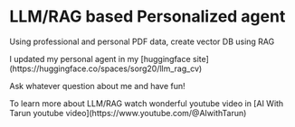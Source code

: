 <h1>LLM/RAG based Personalized agent</h1> 
<p>Using professional and personal PDF data, create vector DB using RAG</p>


<p> I updated my personal agent in my [huggingface site](https://huggingface.co/spaces/sorg20/llm_rag_cv)</p>
Ask whatever question about me and have fun! 

<p> To learn more about LLM/RAG watch wonderful youtube video in [AI With Tarun youtube video](https://www.youtube.com/@AIwithTarun)</p>
